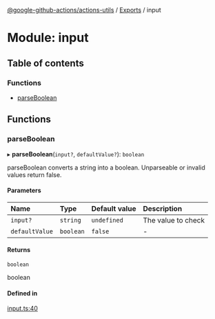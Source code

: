 [@google-github-actions/actions-utils](../README.md) / [Exports](../modules.md) / input

# Module: input

## Table of contents

### Functions

- [parseBoolean](input.md#parseboolean)

## Functions

### parseBoolean

▸ **parseBoolean**(`input?`, `defaultValue?`): `boolean`

parseBoolean converts a string into a boolean. Unparseable or invalid values
return false.

#### Parameters

| Name | Type | Default value | Description |
| :------ | :------ | :------ | :------ |
| `input?` | `string` | `undefined` | The value to check |
| `defaultValue` | `boolean` | `false` | - |

#### Returns

`boolean`

boolean

#### Defined in

[input.ts:40](https://github.com/google-github-actions/actions-utils/blob/main/src/input.ts#L40)
